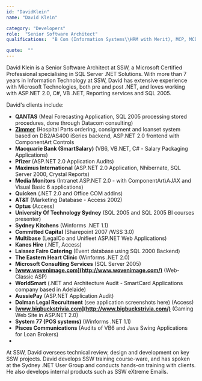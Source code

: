 ```yaml
---
id: "DavidKlein"
name: "David Klein"

category: "Developers"
role:  "Senior Software Architect"
qualifications:  "B Com (Information Systems\\HRM with Merit), MCP, MCDBA"

quote:  ""
---
```


David Klein is a Senior Software Architect at SSW, a Microsoft Certified Professional specialising in SQL Server .NET Solutions. With more than 7 years in Information Technology at SSW, David has extensive experience with Microsoft Technologies, both pre and post .NET, and loves working with ASP.NET 2.0, C#, VB .NET, Reporting services and SQL 2005.

David's clients include: 

*   **QANTAS** (Meal Forecasting Application, SQL 2005 processing stored procedures, done through Datacom consulting)
*   **[Zimmer](https://eb.zimmer.com/)** (Hospital Parts ordering, consignment and loanset system based on DB2/AS400 iSeries backend, ASP.NET 2.0 frontend with ComponentArt Controls
*   **Macquarie Bank (SmartSalary)** (VB6, VB.NET, C# - Salary Packaging Applications) 
*   **Pfizer** (ASP.NET 2.0 Application Audits)
*   **Maximus International** (ASP.NET 2.0 Application, Nhibernate, SQL Server 2000, Crystal Reports)
*   **Media Monitors** (Intranet ASP.NET 2.0 - with ComponentArt\AJAX and Visual Basic 6 applications) 
*   **Quicken** (.NET 2.0 and Office COM addins)
*   **AT&T** (Marketing Database - Access 2002)
*   **Optus** (Access)
*   **University Of Technology Sydney** (SQL 2005 and SQL 2005 BI courses presenter) 
*   **Sydney Kitchens** (Winforms .NET 1.1) 
*   **Committed Capital** (Sharepoint 2007 /WSS 3.0)
*   **Multibase** (LegalCo and Unifleet ASP.NET Web Applications) 
*   **Kanes Hire** (.NET, Access)
*   **Laissez Faire Catering** (Event database using SQL 2000 Backend) 
*   **The Eastern Heart Clinic** (Winforms .NET 2.0)
*   **Microsoft Consulting Services** (SQL Server 2005)
*   **[www.wovenimage.com](http://www.wovenimage.com/)** (Web- Classic ASP) 
*   **WorldSmart** (.NET and Architecture Audit - SmartCard Applications company based in Adelaide)
*   **AussiePay** (ASP.NET Application Audit)
*   **Dolman Legal Recruitment** (see application screenshots here) (Access) 
*   **[www.bigbuckstrivia.com](http://www.bigbuckstrivia.com/)** (Gaming Web Site in ASP.NET 2.0) 
*   **System 77 (POS systems)** (Winforms .NET 1.1)
*   **Pisces Communications** (Audits of VB6 and Java Swing Applications for Loan Brokers)
*   

At SSW, David oversees technical review, design and development on key SSW projects. David develops SSW training course-ware, and has spoken at the Sydney .NET User Group and conducts hands-on training with clients. He also develops internal products such as SSW eXtreme Emails. 